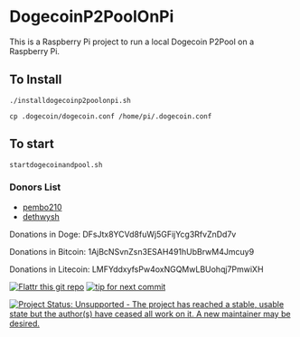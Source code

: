 DogecoinP2PoolOnPi
==================

This is a Raspberry Pi project to run a local Dogecoin P2Pool on a Raspberry Pi.

## To Install

`./installdogecoinp2poolonpi.sh`

`cp .dogecoin/dogecoin.conf /home/pi/.dogecoin.conf`

## To start

`startdogecoinandpool.sh`

### Donors List

* [pembo210](http://www.reddit.com/user/pembo210)
* [dethwysh](http://www.reddit.com/user/dethwysh)

Donations in Doge: DFsJtx8YCVd8fuWj5GFijYcg3RfvZnDd7v

Donations in Bitcoin: 1AjBcNSvnZsn3ESAH491hUbBrwM4Jmcuy9

Donations in Litecoin: LMFYddxyfsPw4oxNGQMwLBUohqj7PmwiXH

[![Flattr this git repo](http://api.flattr.com/button/flattr-badge-large.png)](https://flattr.com/submit/auto?user_id=parttimelegend&url=https://github.com/P2PoolOnPi/DogecoinP2PoolOnPi&title=DogecoinP2PoolOnPi&language=&tags=github&category=software) [![tip for next commit](https://tip4commit.com/projects/916.svg)](https://tip4commit.com/github/P2PoolOnPi/DogecoinP2PoolOnPi)


[![Project Status: Unsupported - The project has reached a stable, usable state but the author(s) have ceased all work on it. A new maintainer may be desired.](http://www.repostatus.org/badges/latest/unsupported.svg)](http://www.repostatus.org/#unsupported)
